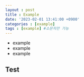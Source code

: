 ```yaml
---
layout : post
title : Example
date: '2023-02-01 13:41:00 +0900'
categories : [example]
tags : [example] #소문자만 가능
---
```


- example
- example
- example
## Test
